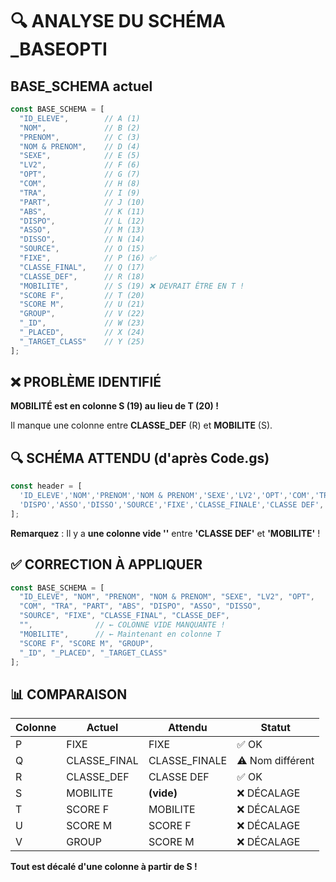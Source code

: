 # 🔍 ANALYSE DU SCHÉMA _BASEOPTI

## BASE_SCHEMA actuel

```javascript
const BASE_SCHEMA = [
  "ID_ELEVE",        // A (1)
  "NOM",             // B (2)
  "PRENOM",          // C (3)
  "NOM & PRENOM",    // D (4)
  "SEXE",            // E (5)
  "LV2",             // F (6)
  "OPT",             // G (7)
  "COM",             // H (8)
  "TRA",             // I (9)
  "PART",            // J (10)
  "ABS",             // K (11)
  "DISPO",           // L (12)
  "ASSO",            // M (13)
  "DISSO",           // N (14)
  "SOURCE",          // O (15)
  "FIXE",            // P (16) ✅
  "CLASSE_FINAL",    // Q (17)
  "CLASSE_DEF",      // R (18)
  "MOBILITE",        // S (19) ❌ DEVRAIT ÊTRE EN T !
  "SCORE F",         // T (20)
  "SCORE M",         // U (21)
  "GROUP",           // V (22)
  "_ID",             // W (23)
  "_PLACED",         // X (24)
  "_TARGET_CLASS"    // Y (25)
];
```

## ❌ PROBLÈME IDENTIFIÉ

**MOBILITÉ est en colonne S (19) au lieu de T (20) !**

Il manque une colonne entre **CLASSE_DEF** (R) et **MOBILITE** (S).

## 🔍 SCHÉMA ATTENDU (d'après Code.gs)

```javascript
const header = [
  'ID_ELEVE','NOM','PRENOM','NOM & PRENOM','SEXE','LV2','OPT','COM','TRA','PART','ABS',
  'DISPO','ASSO','DISSO','SOURCE','FIXE','CLASSE_FINALE','CLASSE DEF','','MOBILITE','SCORE F','SCORE M','GROUP'
];
```

**Remarquez** : Il y a **une colonne vide ''** entre **'CLASSE DEF'** et **'MOBILITE'** !

## ✅ CORRECTION À APPLIQUER

```javascript
const BASE_SCHEMA = [
  "ID_ELEVE", "NOM", "PRENOM", "NOM & PRENOM", "SEXE", "LV2", "OPT",
  "COM", "TRA", "PART", "ABS", "DISPO", "ASSO", "DISSO",
  "SOURCE", "FIXE", "CLASSE_FINAL", "CLASSE_DEF", 
  "",              // ← COLONNE VIDE MANQUANTE !
  "MOBILITE",      // ← Maintenant en colonne T
  "SCORE F", "SCORE M", "GROUP", 
  "_ID", "_PLACED", "_TARGET_CLASS"
];
```

## 📊 COMPARAISON

| Colonne | Actuel | Attendu | Statut |
|---------|--------|---------|--------|
| P | FIXE | FIXE | ✅ OK |
| Q | CLASSE_FINAL | CLASSE_FINALE | ⚠️ Nom différent |
| R | CLASSE_DEF | CLASSE DEF | ✅ OK |
| S | MOBILITE | **(vide)** | ❌ DÉCALAGE |
| T | SCORE F | MOBILITE | ❌ DÉCALAGE |
| U | SCORE M | SCORE F | ❌ DÉCALAGE |
| V | GROUP | SCORE M | ❌ DÉCALAGE |

**Tout est décalé d'une colonne à partir de S !**

